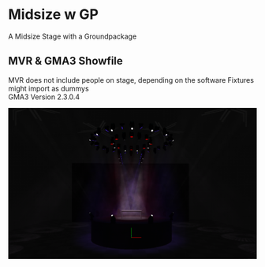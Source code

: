 # Midsize w GP
A Midsize Stage with a Groundpackage 
## MVR & GMA3 Showfile
MVR does not include people on stage, depending on the software Fixtures might import as dummys <br>
GMA3 Version 2.3.0.4

![Image of the stage](https://github.com/JMLutra/MVR-Stash/blob/945dd5663605b6541f3e9ff960e56ea0c2ac3f86/Circle%20Stage/Screenshot%202025-09-12%20233523.png)
